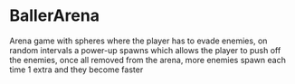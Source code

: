# BallerArena
Arena game with spheres where the player has to evade enemies, on random intervals a power-up spawns which allows the 
player to push off the enemies, once all removed from the arena, more enemies spawn each time 1 extra and they become faster
